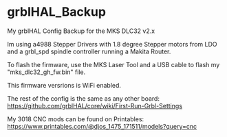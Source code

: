 # grblHAL_Backup
My grblHAL Config Backup for the MKS DLC32 v2.x

Im using a4988 Stepper Drivers with 1.8 degree Stepper motors from LDO and a grbl_spd spindle controller running a Makita Router.

To flash the firmware, use the MKS Laser Tool and a USB cable to flash my "mks_dlc32_gh_fw.bin" file. 

This firmware versrions is WiFi enabled.

The rest of the config is the same as any other board:
https://github.com/grblHAL/core/wiki/First-Run-Grbl-Settings

My 3018 CNC mods can be found on Printables:
https://www.printables.com/@djos_1475_171511/models?query=cnc
